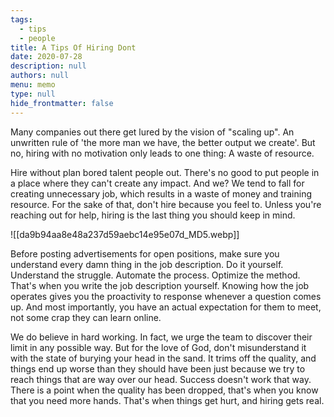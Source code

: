 ```yaml
---
tags: 
  - tips
  - people
title: A Tips Of Hiring Dont
date: 2020-07-28
description: null
authors: null
menu: memo
type: null
hide_frontmatter: false
---
```


Many companies out there get lured by the vision of "<span style='color:pink_background'>scaling up</span>". An unwritten rule of 'the more man we have, the better output we create'. But no, hiring with no motivation only leads to one thing: A waste of resource.

Hire without plan bored talent people out. There's no good to put people in a place where they can't create any impact. And we? We tend to fall for creating unnecessary job, which results in a waste of money and training resource. For the sake of that, don't hire because you feel to.
Unless you're reaching out for help, hiring is the last thing you should keep in mind.

![[da9b94aa8e48a237d59aebc14e95e07d_MD5.webp]]

Before posting advertisements for open positions, make sure you understand every damn thing in the job description. Do it yourself. Understand the struggle. Automate the process. Optimize the method.
That's when you write the job description yourself. Knowing how the job operates gives you the proactivity to response whenever a question comes up. And most importantly, you have an actual expectation for them to meet, not some crap they can learn online.

We do believe in hard working. In fact, we urge the team to discover their limit in any possible way. But for the love of God, don't misunderstand it with the state of burying your head in the sand. It trims off the quality, and things end up worse than they should have been just because we try to reach things that are way over our head. Success doesn't work that way.
There is a point when the quality has been dropped, that's when you know that you need more hands. That's when things get hurt, and hiring gets real.

